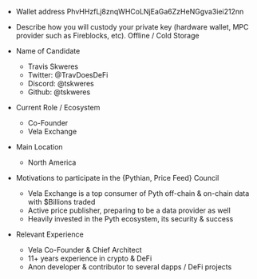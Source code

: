 - Wallet address
PhvHHzfLj8znqWHCoLNjEaGa6ZzHeNGgva3iei212nn

- Describe how you will custody your private key (hardware wallet, MPC provider such as Fireblocks, etc).
Offline / Cold Storage 

- Name of Candidate
  - Travis Skweres
  - Twitter: @TravDoesDeFi
  - Discord: @tskweres
  - Github: @tskweres

- Current Role / Ecosystem
  - Co-Founder
  - Vela Exchange

- Main Location
  - North America

- Motivations to participate in the {Pythian, Price Feed} Council
  - Vela Exchange is a top consumer of Pyth off-chain & on-chain data with $Billions traded
  - Active price publisher, preparing to be a data provider as well
  - Heavily invested in the Pyth ecosystem, its security & success

- Relevant Experience
  - Vela Co-Founder & Chief Architect
  - 11+ years experience in crypto & DeFi
  - Anon developer & contributor to several dapps / DeFi projects
